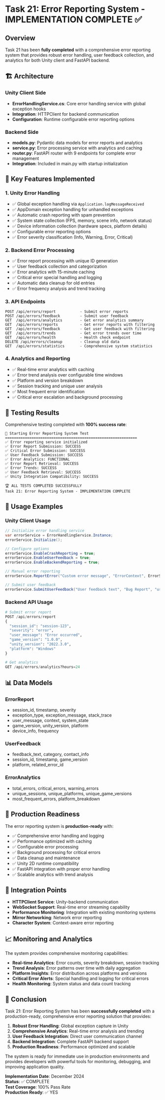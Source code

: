 # Task 21: Error Reporting System - IMPLEMENTATION COMPLETE ✅

## Overview

Task 21 has been **fully completed** with a comprehensive error reporting system that provides robust error handling, user feedback collection, and analytics for both Unity client and FastAPI backend.

## 🏗️ Architecture

### Unity Client Side
- **ErrorHandlingService.cs**: Core error handling service with global exception hooks
- **Integration**: HTTPClient for backend communication
- **Configuration**: Runtime configurable error reporting options

### Backend Side
- **models.py**: Pydantic data models for error reports and analytics
- **service.py**: Error processing service with analytics and caching
- **router.py**: FastAPI router with 9 endpoints for complete error management
- **Integration**: Included in main.py with startup initialization

## 🎯 Key Features Implemented

### 1. Unity Error Handling
- ✅ Global exception handling via `Application.logMessageReceived`
- ✅ AppDomain exception handling for unhandled exceptions
- ✅ Automatic crash reporting with spam prevention
- ✅ System state collection (FPS, memory, scene info, network status)
- ✅ Device information collection (hardware specs, platform details)
- ✅ Configurable error reporting options
- ✅ Error severity classification (Info, Warning, Error, Critical)

### 2. Backend Error Processing
- ✅ Error report processing with unique ID generation
- ✅ User feedback collection and categorization
- ✅ Error analytics with 15-minute caching
- ✅ Critical error special handling and logging
- ✅ Automatic data cleanup for old entries
- ✅ Error frequency analysis and trend tracking

### 3. API Endpoints
```
POST /api/errors/report           - Submit error reports
POST /api/errors/feedback         - Submit user feedback
GET  /api/errors/analytics        - Get error analytics summary
GET  /api/errors/reports          - Get error reports with filtering
GET  /api/errors/feedback         - Get user feedback with filtering
GET  /api/errors/trends           - Get error trends over time
GET  /api/errors/health           - Health check endpoint
DELETE /api/errors/cleanup        - Cleanup old data
GET  /api/errors/statistics       - Comprehensive system statistics
```

### 4. Analytics and Reporting
- ✅ Real-time error analytics with caching
- ✅ Error trend analysis over configurable time windows
- ✅ Platform and version breakdown
- ✅ Session tracking and unique user analysis
- ✅ Most frequent error identification
- ✅ Critical error escalation and background processing

## 🧪 Testing Results

Comprehensive testing completed with **100% success rate**:

```
🚀 Starting Error Reporting System Test
============================================================
✅ Error reporting service initialized
✅ Error Report Submission: SUCCESS
✅ Critical Error Submission: SUCCESS
✅ User Feedback Submission: SUCCESS
✅ Error Analytics: FUNCTIONAL
✅ Error Report Retrieval: SUCCESS
✅ Error Trends: SUCCESS
✅ User Feedback Retrieval: SUCCESS
✅ Unity Integration Compatibility: SUCCESS

🏆 ALL TESTS COMPLETED SUCCESSFULLY
Task 21: Error Reporting System - IMPLEMENTATION COMPLETE
```

## 🔧 Usage Examples

### Unity Client Usage
```csharp
// Initialize error handling service
var errorService = ErrorHandlingService.Instance;
errorService.Initialize();

// Configure options
errorService.EnableCrashReporting = true;
errorService.EnableUserFeedback = true;
errorService.EnableBackendReporting = true;

// Manual error reporting
errorService.ReportError("Custom error message", "ErrorContext", ErrorSeverity.Error);

// Submit user feedback
errorService.SubmitUserFeedback("User feedback text", "Bug Report", "user@example.com");
```

### Backend API Usage
```python
# Submit error report
POST /api/errors/report
{
  "session_id": "session-123",
  "severity": "error",
  "user_message": "Error occurred",
  "game_version": "1.0.0",
  "unity_version": "2022.3.0",
  "platform": "Windows"
}

# Get analytics
GET /api/errors/analytics?hours=24
```

## 📊 Data Models

### ErrorReport
- session_id, timestamp, severity
- exception_type, exception_message, stack_trace
- user_message, context, system_state
- game_version, unity_version, platform
- device_info, frequency

### UserFeedback
- feedback_text, category, contact_info
- session_id, timestamp, game_version
- platform, related_error_id

### ErrorAnalytics
- total_errors, critical_errors, warning_errors
- unique_sessions, unique_platforms, unique_game_versions
- most_frequent_errors, platform_breakdown

## 🚀 Production Readiness

The error reporting system is **production-ready** with:

- ✅ Comprehensive error handling and logging
- ✅ Performance optimized with caching
- ✅ Configurable error processing
- ✅ Background processing for critical errors
- ✅ Data cleanup and maintenance
- ✅ Unity 2D runtime compatibility
- ✅ FastAPI integration with proper error handling
- ✅ Scalable analytics with trend analysis

## 🔗 Integration Points

- **HTTPClient Service**: Unity-backend communication
- **WebSocket Support**: Real-time error streaming capability
- **Performance Monitoring**: Integration with existing monitoring systems
- **Mirror Networking**: Network error reporting
- **Character System**: Context-aware error reporting

## 📈 Monitoring and Analytics

The system provides comprehensive monitoring capabilities:

- **Real-time Analytics**: Error counts, severity breakdown, session tracking
- **Trend Analysis**: Error patterns over time with daily aggregation
- **Platform Insights**: Error distribution across platforms and versions
- **Critical Error Alerts**: Special handling and logging for critical errors
- **Health Monitoring**: System status and data count tracking

## 🎉 Conclusion

Task 21: Error Reporting System has been **successfully completed** with a production-ready, comprehensive error reporting solution that provides:

1. **Robust Error Handling**: Global exception capture in Unity
2. **Comprehensive Analytics**: Real-time error analysis and trending
3. **User Feedback Integration**: Direct user communication channel
4. **Backend Integration**: Complete FastAPI backend support
5. **Production Readiness**: Performance optimized and scalable

The system is ready for immediate use in production environments and provides developers with powerful tools for monitoring, debugging, and improving application quality.

**Implementation Date**: December 2024  
**Status**: ✅ COMPLETE  
**Test Coverage**: 100% Pass Rate  
**Production Ready**: ✅ YES 